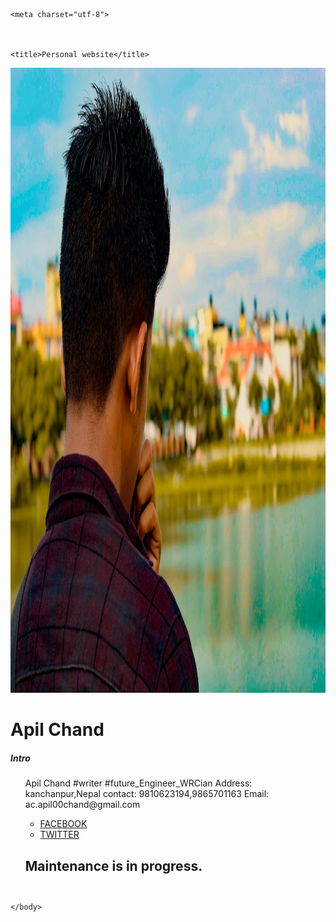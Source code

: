 <!DOCTYPE html>

<html>

  <head>

    <meta charset="utf-8">

    

    <title>Personal website</title>

  </head>

  <body>  	

<div class="box">

  <img src="apil.jpg"  class="box-img" width="1000" height="1000">

  <h1>
    Apil Chand

</h1>

<h5 c>

Intro</h5>

<p><ul>
<l1>Apil Chand</l1>
<l2>#writer</l2>
<l3>#future_Engineer_WRCian</l3>
<l4>Address: kanchanpur,Nepal</l4>
<l5>contact: 9810623194,9865701163</l5>
<l6>Email: ac.apil00chand@gmail.com</l6>
</p>

<ul>

<li><a href="http://www.facebook.com/apil.chand.5"> FACEBOOK<i class="fa fa-facebook-square" aria-hidden="true"></i></a></li>

<li><a href="http://www.twitter.com/@apil_chand">TWITTER<i class="fa fa-twitter-square" aria-hidden="true"></i></a></li>

</ul>
<P>
	<b><h2>Maintenance is in progress.<h2></b>
	</p>
</div>

<div style="display: none;" class="abc">

 <br><br>Created By: <a href="https://www.suntos.com.np/web-bootcamp/#don%E2%80%99t-let-your-technology-tools-use-you">Web Boot-Camp</a>

</div>

	</body>

</html>

